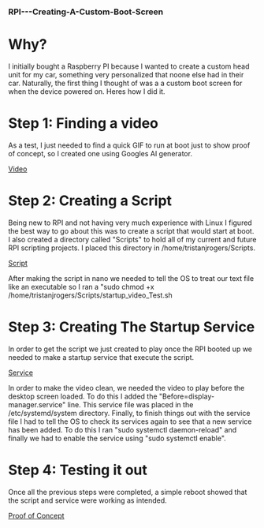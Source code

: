 ### RPI---Creating-A-Custom-Boot-Screen

# Why?
  I initially bought a Raspberry PI because I wanted to create a custom head unit for my car, something very personalized that noone else had in their car. Naturally, the first thing I thought of was a
  a custom boot screen for when the device powered on. Heres how I did it. 

# Step 1: Finding a video
  As a test, I just needed to find a quick GIF to run at boot just to show proof of concept, so I created one using Googles AI generator. 

  [Video](https://github.com/TristanJRogers/RPI---Creating-A-Custom-Boot-Screen/blob/main/Custom%20Boot%20Video.mp4)

# Step 2: Creating a Script

 Being new to RPI and not having very much experience with Linux I figured the best way to go about this was to create a script that would start at boot. I also created a directory called "Scripts" to hold  all of my current and future RPI scripting projects. I placed this directory in /home/tristanjrogers/Scripts. 

 [Script](https://github.com/TristanJRogers/RPI---Creating-A-Custom-Boot-Screen/blob/main/startup_video_Test.sh)

 After making the script in nano we needed to tell the OS to treat our text file like an executable so I ran a "sudo chmod +x /home/tristanjrogers/Scripts/startup_video_Test.sh

# Step 3: Creating The Startup Service

 In order to get the script we just created to play once the RPI booted up we needed to make a startup service that execute the script. 

 [Service](https://github.com/TristanJRogers/RPI---Creating-A-Custom-Boot-Screen/blob/main/startupvideo.service)

 In order to make the video clean, we needed the video to play before the desktop screen loaded. To do this I added the "Before=display-manager.service" line. This service file was placed in the  /etc/systemd/system directory. Finally, to finish things out with the service file I had to tell the OS to check its services again to see that a new service has been added. To do this I ran "sudo systemctl daemon-reload" and finally we had to enable the service using "sudo systemctl enable". 

 # Step 4: Testing it out

 Once all the previous steps were completed, a simple reboot showed that the script and service were working as intended. 

 [Proof of Concept](https://github.com/TristanJRogers/RPI---Creating-A-Custom-Boot-Screen/blob/main/Proof%20of%20Concept.mov)

 

 

 
